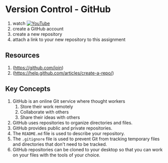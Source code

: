 # Version Control - GitHub

1. watch [![YouTube](https://i.ytimg.com/vi/A0bcqMagGVk/default.jpg)](https://www.youtube.com/watch?v=A0bcqMagGVk)
2. create a GitHub account 
3. create a new repository 
4. attach a link to your new repository to this assignment

## Resources
1. (https://github.com/join)
2. (https://help.github.com/articles/create-a-repo/)

## Key Concepts
1. GitHub is an online Git service where thought workers
    1. Store their work remotely 
    2. Collaborate with others
    3. Share their ideas with others
1. GitHub uses repositories to organize directories and files.  
1. GitHub provides public and private repositories.  
1. The `README.md` file is used to describe your repository.  
1. The `.gitignore` file is used to prevent Git from tracking temporary files and directories that don't need to be tracked. 
1. GitHub repositories can be cloned to your desktop so that you can work on your files with the tools of your choice.  

